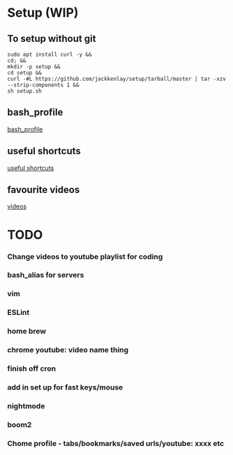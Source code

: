 # Setup (WIP)

## To setup without git
```
sudo apt install curl -y &&
cd; &&
mkdir -p setup &&
cd setup &&
curl -#L https://github.com/jackkenlay/setup/tarball/master | tar -xzv --strip-components 1 &&
sh setup.sh
```

## bash_profile
[bash_profile](/bash_profile)

## useful shortcuts
[useful shortcuts](./shortcuts.md)

## favourite videos
[videos](./videos.md)

# TODO

### Change videos to youtube playlist for coding
### bash_alias for servers
### vim
### ESLint
### home brew
### chrome youtube: video name thing
### finish off cron
### add in set up for fast keys/mouse
### nightmode
### boom2
### Chome profile - tabs/bookmarks/saved urls/youtube: xxxx etc
